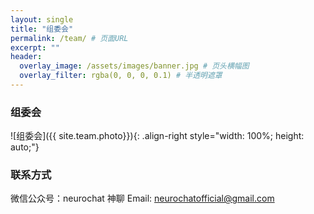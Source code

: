 ```yaml
---
layout: single
title: "组委会"
permalink: /team/ # 页面URL
excerpt: ""
header:
  overlay_image: /assets/images/banner.jpg # 页头横幅图
  overlay_filter: rgba(0, 0, 0, 0.1) # 半透明遮罩
---
```

### 组委会
![组委会]({{ site.team.photo}}){: .align-right style="width: 100%; height: auto;"}

### 联系方式
微信公众号：neurochat 神聊
Email: neurochatofficial@gmail.com

